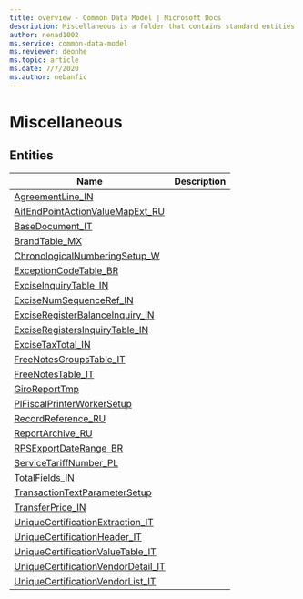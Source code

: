 ```yaml
---
title: overview - Common Data Model | Microsoft Docs
description: Miscellaneous is a folder that contains standard entities related to the Common Data Model.
author: nenad1002
ms.service: common-data-model
ms.reviewer: deonhe
ms.topic: article
ms.date: 7/7/2020
ms.author: nebanfic
---
```


# Miscellaneous


## Entities

|Name|Description|
|---|---|
|[AgreementLine_IN](AgreementLine_IN.md)||
|[AifEndPointActionValueMapExt_RU](AifEndPointActionValueMapExt_RU.md)||
|[BaseDocument_IT](BaseDocument_IT.md)||
|[BrandTable_MX](BrandTable_MX.md)||
|[ChronologicalNumberingSetup_W](ChronologicalNumberingSetup_W.md)||
|[ExceptionCodeTable_BR](ExceptionCodeTable_BR.md)||
|[ExciseInquiryTable_IN](ExciseInquiryTable_IN.md)||
|[ExciseNumSequenceRef_IN](ExciseNumSequenceRef_IN.md)||
|[ExciseRegisterBalanceInquiry_IN](ExciseRegisterBalanceInquiry_IN.md)||
|[ExciseRegistersInquiryTable_IN](ExciseRegistersInquiryTable_IN.md)||
|[ExciseTaxTotal_IN](ExciseTaxTotal_IN.md)||
|[FreeNotesGroupsTable_IT](FreeNotesGroupsTable_IT.md)||
|[FreeNotesTable_IT](FreeNotesTable_IT.md)||
|[GiroReportTmp](GiroReportTmp.md)||
|[PlFiscalPrinterWorkerSetup](PlFiscalPrinterWorkerSetup.md)||
|[RecordReference_RU](RecordReference_RU.md)||
|[ReportArchive_RU](ReportArchive_RU.md)||
|[RPSExportDateRange_BR](RPSExportDateRange_BR.md)||
|[ServiceTariffNumber_PL](ServiceTariffNumber_PL.md)||
|[TotalFields_IN](TotalFields_IN.md)||
|[TransactionTextParameterSetup](TransactionTextParameterSetup.md)||
|[TransferPrice_IN](TransferPrice_IN.md)||
|[UniqueCertificationExtraction_IT](UniqueCertificationExtraction_IT.md)||
|[UniqueCertificationHeader_IT](UniqueCertificationHeader_IT.md)||
|[UniqueCertificationValueTable_IT](UniqueCertificationValueTable_IT.md)||
|[UniqueCertificationVendorDetail_IT](UniqueCertificationVendorDetail_IT.md)||
|[UniqueCertificationVendorList_IT](UniqueCertificationVendorList_IT.md)||
